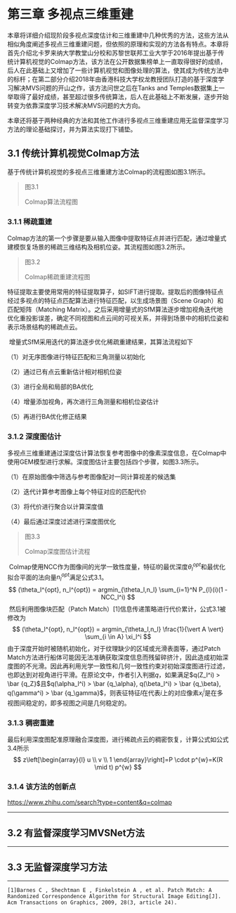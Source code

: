 # 第三章 多视点三维重建

​		本章将详细介绍现阶段多视点深度估计和三维重建中几种优秀的方法，这些方法从相似角度阐述多视点三维重建问题，但依照的原理和实现的方法各有特点。本章将首先介绍北卡罗来纳大学教堂山分校和苏黎世联邦工业大学于2016年提出基于传统计算机视觉的Colmap方法，该方法在公开数据集榜单上一直取得很好的成绩，后人在此基础上又增加了一些计算机视觉和图像处理的算法，使其成为传统方法中的标杆；在第二部分介绍2018年由香港科技大学权龙教授团队打造的基于深度学习解决MVS问题的开山之作，该方法问世之后在Tanks and Temples数据集上一举取得了最好成绩，甚至超过很多传统算法，后人在此基础上不断发展，逐步开始转变为依靠深度学习技术解决MVS问题的大方向。

​		本章还将基于两种经典的方法和其他工作进行多视点三维重建应用无监督深度学习方法的理论基础探讨，并为算法实现打下铺垫。



## 3.1 传统计算机视觉Colmap方法

​		基于传统计算机视觉的多视点三维重建方法Colmap的流程图如图3.1所示。

> 图3.1
>
> Colmap算法流程图

### 3.1.1 稀疏重建

​		Colmap方法的第一个步骤是要从输入图像中提取特征点并进行匹配，通过增量式建模恢复场景的稀疏三维结构及相机位姿。其流程图如图3.2所示。

> 图3.2
>
> Colmap稀疏重建流程图

​		特征提取主要使用常用的特征提取算子，如SIFT进行提取。提取后的图像特征点经过多视点的特征点匹配算法进行特征匹配，以生成场景图（Scene Graph）和匹配矩阵（Matching Matrix）。之后采用增量式的SfM算法逐步增加视角迭代地优化重投影误差，确定不同视图和点云间的可视关系，并得到场景中的相机位姿和表示场景结构的稀疏点云。

​		增量式SfM采用迭代的算法逐步优化稀疏重建结果，其算法流程如下

（1）对无序图像进行特征匹配和三角测量以初始化

（2）通过已有点云重新估计相对相机位姿

（3）进行全局和局部的BA优化

（4）增量添加视角，再次进行三角测量和相机位姿估计

（5）再进行BA优化修正结果

### 3.1.2 深度图估计

​		多视点三维重建通过深度估计算法恢复参考图像中的像素深度信息，在Colmap中使用GEM模型进行求解。深度图估计主要包括四个步骤，如图3.3所示。

（1）在原始图像中筛选与参考图像配对一同计算视差的候选集

（2）迭代计算参考图像上每个特征对应的匹配代价

（3）将代价进行聚合以计算深度值

（4）最后通过深度过滤进行深度图优化

> 图3.3
>
> Colmap深度图估计流程

​		Colmap使用NCC作为图像间的光学一致性度量，特征$l$的最优深度$\theta_l^{opt}$和最优化拟合平面的法向量$n_l^{opt}$满足公式3.1。
$$
(\theta_l^{opt}, n_l^{opt}) = argmin_{\theta_l,n_l} \sum_{i=1}^N P_{l}(i)(1 - NCC_l^i)
$$
​		然后利用图像块匹配（Patch Match）[1]信息传递策略进行代价累计，公式3.1被修改为
$$
(\theta_l^{opt}, n_l^{opt}) = argmin_{\theta_l,n_l} \frac{1}{\vert A \vert} \sum_{i \in A} \xi_l^i
$$
​		由于深度开始时被随机初始化，对于纹理缺少的区域或光滑表面等，通过Patch Match方法进行船体可能因无法准确获取深度信息而残留碎挤汁，因此造成初始深度图的不光滑。因此再利用光学一致性和几何一致性约束对初始深度图进行过滤，也即达到对视角进行平滑。在原论文中，作者引入判据$q$，如果满足$q(Z_l^i) > \bar {q_Z}$且$q(\alpha_l^i) > \bar {q_\alpha}, q(\beta_l^i) > \bar {q_\beta}, q(\gamma^i) > \bar {q_\gamma}$，则表征特征$l$在代表$i$上的对应像素$x_l^i$是在多视图间稳定的，即多视图之间是几何稳定的。

### 3.1.3 稠密重建

​		最后利用深度图配准原理融合深度图，进行稀疏点云的稠密恢复，计算公式如公式3.4所示
$$
z\left[\begin{array}{l}
u \\
v \\
1
\end{array}\right]=P \cdot p^{w}=K(R \mid t) p^{w}
$$


### 3.1.4 该方法的创新点

https://www.zhihu.com/search?type=content&q=colmap

------

## 3.2 有监督深度学习MVSNet方法





------

## 3.3 无监督深度学习方法





---

```
[1]Barnes C , Shechtman E , Finkelstein A , et al. Patch Match: A Randomized Correspondence Algorithm for Structural Image Editing[J]. Acm Transactions on Graphics, 2009, 28(3, article 24).
```


